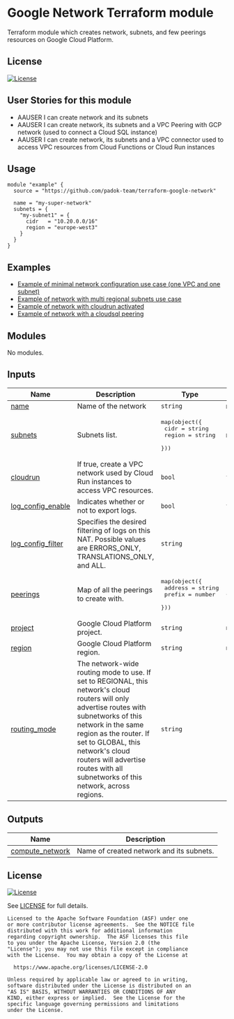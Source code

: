 # Google Network Terraform module

Terraform module which creates network, subnets, and few peerings resources on Google Cloud Platform.

## License

[![License](https://img.shields.io/badge/License-Apache_2.0-blue.svg)](https://opensource.org/licenses/Apache-2.0)

## User Stories for this module

- AAUSER I can create network and its subnets
- AAUSER I can create network, its subnets and a VPC Peering with GCP network (used to connect a Cloud SQL instance)
- AAUSER I can create network, its subnets and a VPC connector used to access VPC resources from Cloud Functions or Cloud Run instances

## Usage

```hcl
module "example" {
  source = "https://github.com/padok-team/terraform-google-network"

  name = "my-super-network"
  subnets = {
    "my-subnet1" = {
      cidr   = "10.20.0.0/16"
      region = "europe-west3"
    }
  }
}
```

## Examples

- [Example of minimal network configuration use case (one VPC and one subnet)](examples/minimal_network_configuration/main.tf)
- [Example of network with multi regional subnets use case](examples/multi_regional_subnets/main.tf)
- [Example of network with cloudrun activated](examples/cloudrun/main.tf)
- [Example of network with a cloudsql peering](examples/cloudsql/main.tf)

<!-- BEGIN_TF_DOCS -->
## Modules

No modules.

## Inputs

| Name | Description | Type | Default | Required |
|------|-------------|------|---------|:--------:|
| <a name="input_name"></a> [name](#input\_name) | Name of the network | `string` | n/a | yes |
| <a name="input_subnets"></a> [subnets](#input\_subnets) | Subnets list. | <pre>map(object({<br>    cidr   = string<br>    region = string<br>  }))</pre> | n/a | yes |
| <a name="input_cloudrun"></a> [cloudrun](#input\_cloudrun) | If true, create a VPC network used by Cloud Run instances to access VPC resources. | `bool` | `false` | no |
| <a name="input_log_config_enable"></a> [log\_config\_enable](#input\_log\_config\_enable) | Indicates whether or not to export logs. | `bool` | `false` | no |
| <a name="input_log_config_filter"></a> [log\_config\_filter](#input\_log\_config\_filter) | Specifies the desired filtering of logs on this NAT. Possible values are ERRORS\_ONLY, TRANSLATIONS\_ONLY, and ALL. | `string` | `"ERRORS_ONLY."` | no |
| <a name="input_peerings"></a> [peerings](#input\_peerings) | Map of all the peerings to create with. | <pre>map(object({<br>    address = string<br>    prefix  = number<br>  }))</pre> | `{}` | no |
| <a name="input_project"></a> [project](#input\_project) | Google Cloud Platform project. | `string` | `null` | no |
| <a name="input_region"></a> [region](#input\_region) | Google Cloud Platform region. | `string` | `null` | no |
| <a name="input_routing_mode"></a> [routing\_mode](#input\_routing\_mode) | The network-wide routing mode to use. If set to REGIONAL, this network's cloud routers will only advertise routes with subnetworks of this network in the same region as the router. If set to GLOBAL, this network's cloud routers will advertise routes with all subnetworks of this network, across regions. | `string` | `"REGIONAL"` | no |

## Outputs

| Name | Description |
|------|-------------|
| <a name="output_compute_network"></a> [compute\_network](#output\_compute\_network) | Name of created network and its subnets. |
<!-- END_TF_DOCS -->

## License

[![License](https://img.shields.io/badge/License-Apache%202.0-blue.svg)](https://opensource.org/licenses/Apache-2.0)

See [LICENSE](LICENSE) for full details.

```text
Licensed to the Apache Software Foundation (ASF) under one
or more contributor license agreements.  See the NOTICE file
distributed with this work for additional information
regarding copyright ownership.  The ASF licenses this file
to you under the Apache License, Version 2.0 (the
"License"); you may not use this file except in compliance
with the License.  You may obtain a copy of the License at

  https://www.apache.org/licenses/LICENSE-2.0

Unless required by applicable law or agreed to in writing,
software distributed under the License is distributed on an
"AS IS" BASIS, WITHOUT WARRANTIES OR CONDITIONS OF ANY
KIND, either express or implied.  See the License for the
specific language governing permissions and limitations
under the License.
```

